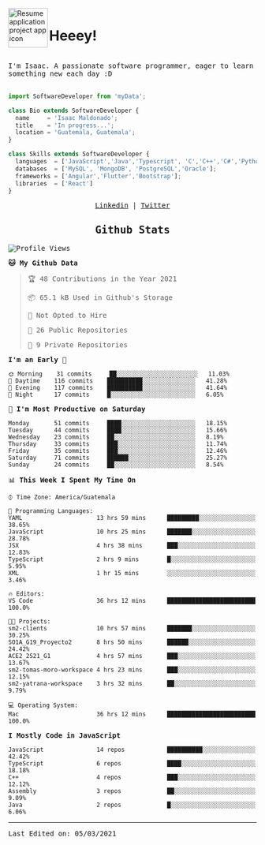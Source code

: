 <img align="left" width="80" height="80" src="https://raw.githubusercontent.com/sidbelbase/sidbelbase/master/wave.gif" alt="Resume application project app icon">

# Heeey!
 
</br>
 
<samp>
I'm Isaac. A passionate software programmer, eager to learn something new each day :D
</samp>
</br></br>



```js
import SoftwareDeveloper from 'myData';

class Bio extends SoftwareDeveloper {
  name     = 'Isaac Maldonado';
  title    = 'In progress...';
  location = 'Guatemala, Guatemala';
}

class Skills extends SoftwareDeveloper {
  languages  = ['JavaScript','Java','Typescript', 'C','C++','C#','Python','Assembly','Dart','Go'];
  databases  = ['MySQL', 'MongoDB', 'PostgreSQL','Oracle'];
  frameworks = ['Angular','Flutter','Bootstrap'];
  libraries  = ['React']
}
```

</p>
<samp>
<p align="center">
<a href="www.linkedin.com/in/isaac-maldonado-4745b2194">Linkedin</a> | <a href="https://twitter.com/Anaklusmos99">Twitter</a>
</p>

<h2 align="center"><samp>Github Stats</samp></h2>

<!--START_SECTION:waka-->
![Profile Views](http://img.shields.io/badge/Profile%20Views-1-blue)

**🐱 My Github Data** 

> 🏆 48 Contributions in the Year 2021
 > 
> 📦 65.1 kB Used in Github's Storage 
 > 
> 🚫 Not Opted to Hire
 > 
> 📜 26 Public Repositories 
 > 
> 🔑 9 Private Repositories  
 > 
**I'm an Early 🐤** 

```text
🌞 Morning    31 commits     ██░░░░░░░░░░░░░░░░░░░░░░░   11.03% 
🌆 Daytime    116 commits    ██████████░░░░░░░░░░░░░░░   41.28% 
🌃 Evening    117 commits    ██████████░░░░░░░░░░░░░░░   41.64% 
🌙 Night      17 commits     █░░░░░░░░░░░░░░░░░░░░░░░░   6.05%

```
📅 **I'm Most Productive on Saturday** 

```text
Monday       51 commits     ████░░░░░░░░░░░░░░░░░░░░░   18.15% 
Tuesday      44 commits     ████░░░░░░░░░░░░░░░░░░░░░   15.66% 
Wednesday    23 commits     ██░░░░░░░░░░░░░░░░░░░░░░░   8.19% 
Thursday     33 commits     ███░░░░░░░░░░░░░░░░░░░░░░   11.74% 
Friday       35 commits     ███░░░░░░░░░░░░░░░░░░░░░░   12.46% 
Saturday     71 commits     ██████░░░░░░░░░░░░░░░░░░░   25.27% 
Sunday       24 commits     ██░░░░░░░░░░░░░░░░░░░░░░░   8.54%

```


📊 **This Week I Spent My Time On** 

```text
⌚︎ Time Zone: America/Guatemala

💬 Programming Languages: 
YAML                     13 hrs 59 mins      █████████░░░░░░░░░░░░░░░░   38.65% 
JavaScript               10 hrs 25 mins      ███████░░░░░░░░░░░░░░░░░░   28.78% 
JSX                      4 hrs 38 mins       ███░░░░░░░░░░░░░░░░░░░░░░   12.83% 
TypeScript               2 hrs 9 mins        █░░░░░░░░░░░░░░░░░░░░░░░░   5.95% 
XML                      1 hr 15 mins        ░░░░░░░░░░░░░░░░░░░░░░░░░   3.46%

🔥 Editors: 
VS Code                  36 hrs 12 mins      █████████████████████████   100.0%

🐱‍💻 Projects: 
sm2-clients              10 hrs 57 mins      ███████░░░░░░░░░░░░░░░░░░   30.25% 
SO1A_G19_Proyecto2       8 hrs 50 mins       ██████░░░░░░░░░░░░░░░░░░░   24.42% 
ACE2_2S21_G1             4 hrs 57 mins       ███░░░░░░░░░░░░░░░░░░░░░░   13.67% 
sm2-tomas-moro-workspace 4 hrs 23 mins       ███░░░░░░░░░░░░░░░░░░░░░░   12.15% 
sm2-yatrana-workspace    3 hrs 32 mins       ██░░░░░░░░░░░░░░░░░░░░░░░   9.79%

💻 Operating System: 
Mac                      36 hrs 12 mins      █████████████████████████   100.0%

```

**I Mostly Code in JavaScript** 

```text
JavaScript               14 repos            ██████████░░░░░░░░░░░░░░░   42.42% 
TypeScript               6 repos             ████░░░░░░░░░░░░░░░░░░░░░   18.18% 
C++                      4 repos             ███░░░░░░░░░░░░░░░░░░░░░░   12.12% 
Assembly                 3 repos             ██░░░░░░░░░░░░░░░░░░░░░░░   9.09% 
Java                     2 repos             █░░░░░░░░░░░░░░░░░░░░░░░░   6.06%

```



<!--END_SECTION:waka-->

------

Last Edited on: 05/03/2021

